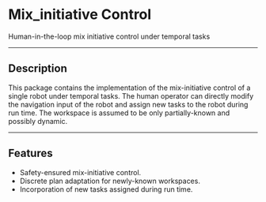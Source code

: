 Mix_initiative Control
========

Human-in-the-loop mix initiative control under temporal tasks

-----
Description
-----
This package contains the implementation of the mix-initiative control of a single robot under temporal tasks. The human operator can directly modify the navigation input of the robot and assign new tasks to the robot during run time. The workspace is assumed to be only partially-known and possibly dynamic.



-----
Features
-----
- Safety-ensured mix-initiative control.
- Discrete plan adaptation for newly-known workspaces.
- Incorporation of new tasks assigned during run time.